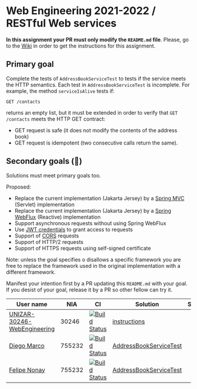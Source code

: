 # Web Engineering 2021-2022 / RESTful Web services

**In this assignment your PR must only modify the `README.md` file**.
Please, go to the [Wiki](https://github.com/UNIZAR-30246-WebEngineering/lab3-restful-ws/wiki) in order to get the instructions for this assignment.

## Primary goal

Complete the tests of `AddressBookServiceTest` to tests if the service meets the HTTP semantics.
Each test in `AddressBookServiceTest` is incomplete.
For example, the method `serviceIsAlive` tests if:

```http
GET /contacts
```

returns an empty list, but it must be extended in order to verify that `GET /contacts` meets the HTTP GET contract:

- GET request is safe (it does not modify the contents of the address book)
- GET request is idempotent (two consecutive calls return the same).

## Secondary goals (:gift:)

Solutions must meet primary goals too.

Proposed:

- Replace the current implementation (Jakarta Jersey) by a [Spring MVC](https://docs.spring.io/spring-framework/docs/current/reference/html/web.html#spring-web) (Servlet) implementation
- Replace the current implementation (Jakarta Jersey) by a [Spring WebFlux](https://docs.spring.io/spring-framework/docs/current/reference/html/web-reactive.html#spring-webflux) (Reactive) implementation
- Support asynchronous requests without using Spring WebFlux
- Use [JWT credentials](https://jwt.io/) to grant access to requests
- Support of [CORS](https://developer.mozilla.org/es/docs/Web/HTTP/Access_control_CORS) requests
- Support of HTTP/2 requests
- Support of HTTPS requests using self-signed certificate

Note: unless the goal specifies o disallows a specific framework you are free to replace the framework used in the original implementation with a different framework.

Manifest your intention first by a PR updating this `README.md` with your goal.
If you desist of your goal, release it by a PR so other fellow can try it.

| User name | NIA | CI | Solution | Score |
| - | - | - | - | - |
[UNIZAR-30246-WebEngineering](https://github.com/UNIZAR-30246-WebEngineering/lab3-restful-ws) | 30246 | [![Build Status](https://github.com/UNIZAR-30246-WebEngineering/lab3-restful-ws/actions/workflows/ci.yml/badge.svg)](https://github.com/UNIZAR-30246-WebEngineering/lab3-restful-ws/actions/workflows/ci.yml) | [instructions](https://github.com/UNIZAR-30246-WebEngineering/lab3-restful-ws/wiki)
[Diego Marco](https://github.com/dmarcob/lab3-restful-ws/tree/work) | 755232 | [![Build Status](https://github.com/dmarcob/lab3-restful-ws/actions/workflows/ci.yml/badge.svg)](https://github.com/dmarcob/lab3-restful-ws/actions/workflows/ci.yml) | [AddressBookServiceTest](https://github.com/dmarcob/lab3-restful-ws/blob/work/src/test/kotlin/rest/addressbook/AddressBookServiceTest.kt)
[Felipe Nonay](https://github.com/dmarcob/lab3-restful-ws/tree/work) | 755232 | [![Build Status](https://github.com/fnonay/lab3-restful-ws/actions/workflows/ci.yml/badge.svg)](https://github.com/fnonay/lab3-restful-ws/actions/workflows/ci.yml) | [AddressBookServiceTest](https://github.com/fnonay/lab3-restful-ws/blob/work/src/test/kotlin/rest/addressbook/AddressBookServiceTest.kt)
